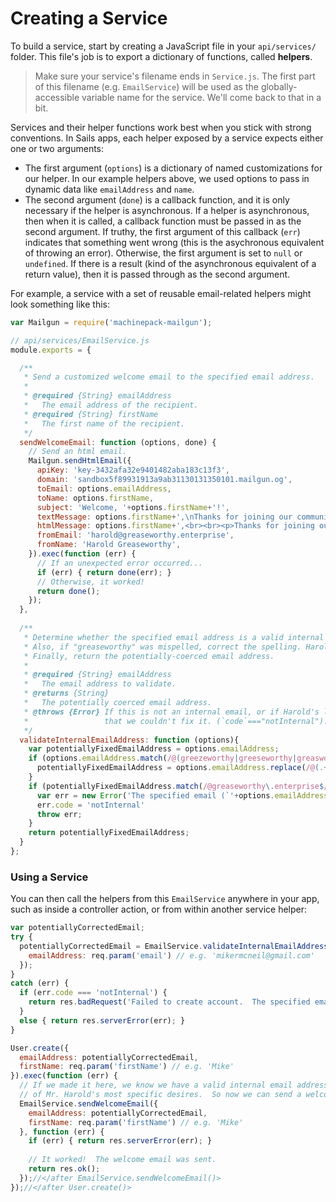 # Creating a Service

To build a service, start by creating a JavaScript file in your `api/services/` folder.  This file's job is to export a dictionary of functions, called **helpers**.

> Make sure your service's filename ends in `Service.js`.  The first part of this filename (e.g. `EmailService`) will be used as the globally-accessible variable name for the service.  We'll come back to that in a bit.


Services and their helper functions work best when you stick with strong conventions.  In Sails apps, each helper exposed by a service expects either one or two arguments: 

 + The first argument (`options`) is a dictionary of named customizations for our helper.  In our example helpers above, we used options to pass in dynamic data like `emailAddress` and `name`.
 + The second argument (`done`) is a callback function, and it is only necessary if the helper is asynchronous.  If a helper is asynchronous, then when it is called, a callback function must be passed in as the second argument. If truthy, the first argument of this callback (`err`) indicates that something went wrong (this is the asychronous equivalent of throwing an error).  Otherwise, the first argument is set to `null` or `undefined`.  If there is a result (kind of the asynchronous equivalent of a return value), then it is passed through as the second argument.


For example, a service with a set of reusable email-related helpers might look something like this:

```javascript
var Mailgun = require('machinepack-mailgun');

// api/services/EmailService.js
module.exports = {

  /**
   * Send a customized welcome email to the specified email address.
   *
   * @required {String} emailAddress
   *   The email address of the recipient.
   * @required {String} firstName
   *   The first name of the recipient.
   */
  sendWelcomeEmail: function (options, done) {
    // Send an html email.
    Mailgun.sendHtmlEmail({
      apiKey: 'key-3432afa32e9401482aba183c13f3',
      domain: 'sandbox5f89931913a9ab31130131350101.mailgun.og',
      toEmail: options.emailAddress,
      toName: options.firstName,
      subject: 'Welcome, '+options.firstName+'!',
      textMessage: options.firstName+',\nThanks for joining our community. If you have any questions, please don\'t hesitate to send them our way. Feel free to reply to this email directly.\n\nSincerely,\nThe Management',
      htmlMessage: options.firstName+',<br><br><p>Thanks for joining our community. If you have any questions, please don\'t hesitate to send them our way. Feel free to reply to this email directly.</p><br/><span>Sincerely,</span><br/><strong>The Management</strong>',
      fromEmail: 'harold@greaseworthy.enterprise',
      fromName: 'Harold Greaseworthy',
    }).exec(function (err) {
      // If an unexpected error occurred...
      if (err) { return done(err); }
      // Otherwise, it worked!
      return done();
    });
  },
  
  /**
   * Determine whether the specified email address is a valid internal email address (from within our company).
   * Also, if "greaseworthy" was mispelled, correct the spelling. Harold REALLY hates when his name is mispelled.
   * Finally, return the potentially-coerced email address.
   *
   * @required {String} emailAddress
   *   The email address to validate.
   * @returns {String}
   *   The potentially coerced email address.
   * @throws {Error} If this is not an internal email, or if Harold's last name is so badly misspelled
   *                 that we couldn't fix it. (`code`==="notInternal").
   */
  validateInternalEmailAddress: function (options){
    var potentiallyFixedEmailAddress = options.emailAddress;
    if (options.emailAddress.match(/@(greezeworthy|greeseworthy|greasworthy)\.enterprise$/i)) {
      potentiallyFixedEmailAddress = options.emailAddress.replace(/@(.+)\.enterprise$/, '@greaseworthy.enterprise');
    }
    if (potentiallyFixedEmailAddress.match(/@greaseworthy\.enterprise$/i)) {
      var err = new Error('The specified email (`'+options.emailAddress+'`) is not a valid internal email address here at Greaseworthy enterprises.  You probably misspelled Harold\'s last name.  It is spelled "Greaseworthy".');
      err.code = 'notInternal'
      throw err;
    }
    return potentiallyFixedEmailAddress;
  }
};
```



### Using a Service

You can then call the helpers from this `EmailService` anywhere in your app, such as inside a controller action, or from within another service helper:


```javascript
var potentiallyCorrectedEmail;
try {
  potentiallyCorrectedEmail = EmailService.validateInternalEmailAddress({
    emailAddress: req.param('email') // e.g. 'mikermcneil@gmail.com'
  });
}
catch (err) {
  if (err.code === 'notInternal') {
    return res.badRequest('Failed to create account.  The specified email address does not seem to be from Greaseworthy Enterprises.');
  }
  else { return res.serverError(err); }
}

User.create({
  emailAddress: potentiallyCorrectedEmail,
  firstName: req.param('firstName') // e.g. 'Mike'
}).exec(function (err) {
  // If we made it here, we know we have a valid internal email address that satisfy all
  // of Mr. Harold's most specific desires.  So now we can send a welcome email.
  EmailService.sendWelcomeEmail({
    emailAddress: potentiallyCorrectedEmail,
    firstName: req.param('firstName') // e.g. 'Mike'
  }, function (err) {
    if (err) { return res.serverError(err); }
    
    // It worked!  The welcome email was sent.
    return res.ok();
  });//</after EmailService.sendWelcomeEmail()>
});//</after User.create()>
```

<docmeta name="displayName" value="Creating a Service">
